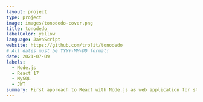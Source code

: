 ```yaml
---
layout: project
type: project
image: images/tonodedo-cover.png
title: tonodedo
labelColor: yellow
language: JavaScript
website: https://github.com/trolit/tonodedo
# All dates must be YYYY-MM-DD format!
date: 2021-07-09
labels:
  - Node.js
  - React 17
  - MySQL
  - JWT
summary: First approach to React with Node.js as web application for storing user's notes with some unit tests done in Mocha.
---
```

